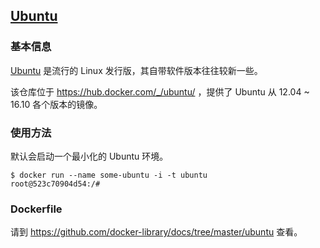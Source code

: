 ## [Ubuntu](https://hub.docker.com/_/ubuntu/)

### 基本信息
[Ubuntu](https://en.wikipedia.org/wiki/Ubuntu) 是流行的 Linux 发行版，其自带软件版本往往较新一些。

该仓库位于 https://hub.docker.com/_/ubuntu/ ，提供了 Ubuntu 从 12.04 ~ 16.10 各个版本的镜像。

### 使用方法
默认会启动一个最小化的 Ubuntu 环境。

```
$ docker run --name some-ubuntu -i -t ubuntu
root@523c70904d54:/#
```

### Dockerfile

请到 https://github.com/docker-library/docs/tree/master/ubuntu 查看。
